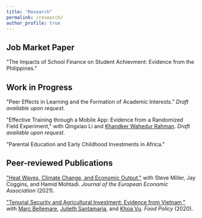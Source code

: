 ```yaml
---
title: "Research"
permalink: /research/
author_profile: true
---
```


## Job Market Paper
"The Impacts of School Finance on Student Achievment: Evidence from the Philippines."



## Work in Progress
"Peer Effects in Learning and the Formation of Academic Interests." *Draft available upon request.*

"Effective Training through a Mobile App: Evidence from a Randomized Field Experiment," with Qingxiao Li and [Khandker Wahedur Rahman](https://www.kwrahman.com/). *Draft available upon request.*

"Parental Education and Early Childhood Investments in Africa." 


## Peer-reviewed Publications
["Heat Waves, Climate Change, and Economic Output,"](https://doi.org/10.1093/jeea/jvab009) with Steve Miller, Jay Coggins, and Hamid Mohtadi. *Journal of the European Economic Association* (2021).

["Tenurial Security and Agricultural Investment: Evidence from Vietnam,"](https://doi.org/10.1016/j.foodpol.2020.101839) with [Marc Bellemare](http://marcfbellemare.com/wordpress/), [Julieth Santamaria](https://www.juliethsantamaria.com/), and [Khoa Vu](https://sites.google.com/view/khoavu-umn/home). *Food Policy* (2020).

